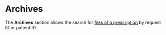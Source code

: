 # Archives

The **Archives** section allows the search for [files of a prescription](prescription/files.md) by request ID or patient ID.
